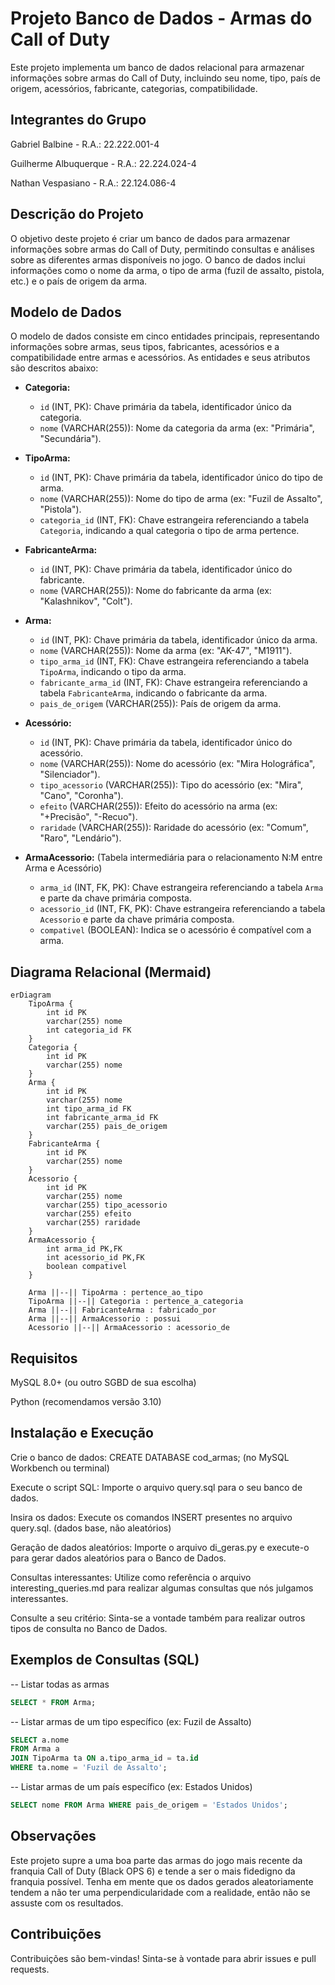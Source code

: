 # Projeto Banco de Dados - Armas do Call of Duty

Este projeto implementa um banco de dados relacional para armazenar informações sobre armas do Call of Duty, incluindo seu nome, tipo, país de origem, acessórios, fabricante, categorias, compatibilidade.

## Integrantes do Grupo

Gabriel Balbine - R.A.: 22.222.001-4

Guilherme Albuquerque - R.A.: 22.224.024-4

Nathan Vespasiano - R.A.: 22.124.086-4

## Descrição do Projeto

O objetivo deste projeto é criar um banco de dados para armazenar informações sobre armas do Call of Duty, permitindo consultas e análises sobre as diferentes armas disponíveis no jogo.  O banco de dados inclui informações como o nome da arma, o tipo de arma (fuzil de assalto, pistola, etc.) e o país de origem da arma.

## Modelo de Dados

O modelo de dados consiste em cinco entidades principais, representando informações sobre armas, seus tipos, fabricantes, acessórios e a compatibilidade entre armas e acessórios.  As entidades e seus atributos são descritos abaixo:

* **Categoria:**
    * `id` (INT, PK): Chave primária da tabela, identificador único da categoria.
    * `nome` (VARCHAR(255)): Nome da categoria da arma (ex: "Primária", "Secundária").

* **TipoArma:**
    * `id` (INT, PK): Chave primária da tabela, identificador único do tipo de arma.
    * `nome` (VARCHAR(255)): Nome do tipo de arma (ex: "Fuzil de Assalto", "Pistola").
    * `categoria_id` (INT, FK): Chave estrangeira referenciando a tabela `Categoria`, indicando a qual categoria o tipo de arma pertence.

* **FabricanteArma:**
    * `id` (INT, PK): Chave primária da tabela, identificador único do fabricante.
    * `nome` (VARCHAR(255)): Nome do fabricante da arma (ex: "Kalashnikov", "Colt").

* **Arma:**
    * `id` (INT, PK): Chave primária da tabela, identificador único da arma.
    * `nome` (VARCHAR(255)): Nome da arma (ex: "AK-47", "M1911").
    * `tipo_arma_id` (INT, FK): Chave estrangeira referenciando a tabela `TipoArma`, indicando o tipo da arma.
    * `fabricante_arma_id` (INT, FK): Chave estrangeira referenciando a tabela `FabricanteArma`, indicando o fabricante da arma.
    * `pais_de_origem` (VARCHAR(255)): País de origem da arma.

* **Acessório:**
    * `id` (INT, PK): Chave primária da tabela, identificador único do acessório.
    * `nome` (VARCHAR(255)): Nome do acessório (ex: "Mira Holográfica", "Silenciador").
    * `tipo_acessorio` (VARCHAR(255)): Tipo do acessório (ex: "Mira", "Cano", "Coronha").
    * `efeito` (VARCHAR(255)): Efeito do acessório na arma (ex: "+Precisão", "-Recuo").
    * `raridade` (VARCHAR(255)): Raridade do acessório (ex: "Comum", "Raro", "Lendário").


* **ArmaAcessorio:** (Tabela intermediária para o relacionamento N:M entre Arma e Acessório)
    * `arma_id` (INT, FK, PK): Chave estrangeira referenciando a tabela `Arma` e parte da chave primária composta.
    * `acessorio_id` (INT, FK, PK): Chave estrangeira referenciando a tabela `Acessorio` e parte da chave primária composta.
    * `compativel` (BOOLEAN): Indica se o acessório é compatível com a arma.


## Diagrama Relacional (Mermaid)

```mermaid
erDiagram
    TipoArma {
        int id PK
        varchar(255) nome
        int categoria_id FK
    }
    Categoria {
        int id PK
        varchar(255) nome
    }
    Arma {
        int id PK
        varchar(255) nome
        int tipo_arma_id FK
        int fabricante_arma_id FK
        varchar(255) pais_de_origem
    }
    FabricanteArma {
        int id PK
        varchar(255) nome
    }
    Acessorio {
        int id PK
        varchar(255) nome
        varchar(255) tipo_acessorio
        varchar(255) efeito
        varchar(255) raridade
    }
    ArmaAcessorio {
        int arma_id PK,FK
        int acessorio_id PK,FK
        boolean compativel
    }

    Arma ||--|| TipoArma : pertence_ao_tipo
    TipoArma ||--|| Categoria : pertence_a_categoria
    Arma ||--|| FabricanteArma : fabricado_por
    Arma ||--|| ArmaAcessorio : possui
    Acessorio ||--|| ArmaAcessorio : acessorio_de
```

## Requisitos

MySQL 8.0+ (ou outro SGBD de sua escolha)

Python (recomendamos versão 3.10)

## Instalação e Execução

Crie o banco de dados: CREATE DATABASE cod_armas; (no MySQL Workbench ou terminal)

Execute o script SQL: Importe o arquivo query.sql para o seu banco de dados.

Insira os dados: Execute os comandos INSERT presentes no arquivo query.sql. (dados base, não aleatórios)

Geração de dados aleatórios: Importe o arquivo di_geras.py e execute-o para gerar dados aleatórios para o Banco de Dados.

Consultas interessantes: Utilize como referência o arquivo interesting_queries.md para realizar algumas consultas que nós julgamos interessantes.

Consulte a seu critério: Sinta-se a vontade também para realizar outros tipos de consulta no Banco de Dados.

## Exemplos de Consultas (SQL)

-- Listar todas as armas

```SQL
SELECT * FROM Arma;
```

-- Listar armas de um tipo específico (ex: Fuzil de Assalto)

```SQL
SELECT a.nome
FROM Arma a
JOIN TipoArma ta ON a.tipo_arma_id = ta.id
WHERE ta.nome = 'Fuzil de Assalto';
```

-- Listar armas de um país específico (ex: Estados Unidos)

```SQL
SELECT nome FROM Arma WHERE pais_de_origem = 'Estados Unidos';
````

## Observações

Este projeto supre a uma boa parte das armas do jogo mais recente da franquia Call of Duty (Black OPS 6) e tende a ser o mais fidedigno da franquia possível. Tenha em mente que os dados gerados aleatoriamente tendem a não ter uma perpendicularidade com a realidade, então não se assuste com os resultados.

## Contribuições

Contribuições são bem-vindas! Sinta-se à vontade para abrir issues e pull requests.
